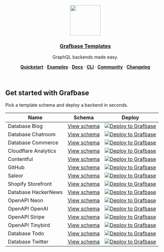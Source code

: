 <p align="center">
  <a href="https://grafbase.com">
    <img src="https://grafbase.com/images/other/grafbase-logo-circle.png" height="96">
    <h3 align="center">Grafbase Templates</h3>
  </a>
</p>

<p align="center">
 GraphQL backends made easy.
</p>

<p align="center">
  <a href="https://grafbase.com/docs/quickstart/get-started"><strong>Quickstart</strong></a> ·
  <a href="/examples"><strong>Examples</strong></a> ·
  <a href="https://grafbase.com/docs"><strong>Docs</strong></a> ·
  <a href="https://grafbase.com/cli"><strong>CLI</strong></a> ·
  <a href="https://grafbase.com/community"><strong>Community</strong></a> ·
  <a href="https://grafbase.com/changelog"><strong>Changelog</strong></a>
</p>
<br/>

## Get started with Grafbase

Pick a template schema and deploy a backend in seconds.

| Name                 | Schema                                                                         | Deploy                                                                                                                                                                                                                      |
| -------------------- | ------------------------------------------------------------------------------ | --------------------------------------------------------------------------------------------------------------------------------------------------------------------------------------------------------------------------- |
| Database Blog        | [View schema](/templates/blog/grafbase/schema.graphql)                         | [![Deploy to Grafbase](https://grafbase.com/button)](https://grafbase.com/new/configure?template=Blog&source=https%3A%2F%2Fgithub.com%2Fgrafbase%2Fgrafbase%2Ftree%2Fmain%2Ftemplates%2Fblog)                               |
| Database Chatroom    | [View schema](/templates/chatroom/grafbase/schema.graphql)                     | [![Deploy to Grafbase](https://grafbase.com/button)](https://grafbase.com/new/configure?template=Chatroom&source=https%3A%2F%2Fgithub.com%2Fgrafbase%2Fgrafbase%2Ftree%2Fmain%2Ftemplates%2Fchatroom)                       |
| Database Commerce    | [View schema](/templates/commerce/grafbase/schema.graphql)                     | [![Deploy to Grafbase](https://grafbase.com/button)](https://grafbase.com/new/configure?template=Blog&source=https%3A%2F%2Fgithub.com%2Fgrafbase%2Fgrafbase%2Ftree%2Fmain%2Ftemplates%2Fcommerce)                           |
| Cloudflare Analytics | [View schema](/templates/graphql-cloudflare-analytics/grafbase/schema.graphql) | [![Deploy to Grafbase](https://grafbase.com/button)](https://grafbase.com/new/configure?template=Cloudflare&source=https%3A%2F%2Fgithub.com%2Fgrafbase%2Fgrafbase%2Ftree%2Fmain%2Ftemplates%2Fgraphql-cloudflare-analytics) |
| Contentful           | [View schema](/templates/graphql-contentful/grafbase/schema.graphql)           | [![Deploy to Grafbase](https://grafbase.com/button)](https://grafbase.com/new/configure?template=Cloudflare&source=https%3A%2F%2Fgithub.com%2Fgrafbase%2Fgrafbase%2Ftree%2Fmain%2Ftemplates%graphql-contentful)             |
| GitHub               | [View schema](/templates/graphql-github/grafbase/schema.graphql)               | [![Deploy to Grafbase](https://grafbase.com/button)](https://grafbase.com/new/configure?template=Cloudflare&source=https%3A%2F%2Fgithub.com%2Fgrafbase%2Fgrafbase%2Ftree%2Fmain%2Ftemplates%graphql-github)                 |
| Saleor               | [View schema](/templates/graphql-saleor/grafbase/schema.graphql)               | [![Deploy to Grafbase](https://grafbase.com/button)](https://grafbase.com/new/configure?template=Cloudflare&source=https%3A%2F%2Fgithub.com%2Fgrafbase%2Fgrafbase%2Ftree%2Fmain%2Ftemplates%graphql-saleor)                 |
| Shopify Storefront   | [View schema](/templates/graphql-shopify-storefront/grafbase/schema.graphql)   | [![Deploy to Grafbase](https://grafbase.com/button)](https://grafbase.com/new/configure?template=Cloudflare&source=https%3A%2F%2Fgithub.com%2Fgrafbase%2Fgrafbase%2Ftree%2Fmain%2Ftemplates%graphql-shopify-storefront)     |
| Database HackerNews  | [View schema](/templates/hackernews/grafbase/schema.graphql)                   | [![Deploy to Grafbase](https://grafbase.com/button)](https://grafbase.com/new/configure?template=Blog&source=https%3A%2F%2Fgithub.com%2Fgrafbase%2Fgrafbase%2Ftree%2Fmain%2Ftemplates%2Fhackernews)                         |
| OpenAPI Neon         | [View schema](/templates/openapi-neon/grafbase/schema.graphql)                 | [![Deploy to Grafbase](https://grafbase.com/button)](https://grafbase.com/new/configure?template=Cloudflare&source=https%3A%2F%2Fgithub.com%2Fgrafbase%2Fgrafbase%2Ftree%2Fmain%2Ftemplates%openapi-neon)                   |
| OpenAPI OpenAI       | [View schema](/templates/openapi-openai/grafbase/schema.graphql)               | [![Deploy to Grafbase](https://grafbase.com/button)](https://grafbase.com/new/configure?template=Cloudflare&source=https%3A%2F%2Fgithub.com%2Fgrafbase%2Fgrafbase%2Ftree%2Fmain%2Ftemplates%openapi-openai)                 |
| OpenAPI Stripe       | [View schema](/templates/openapi-stripe/grafbase/schema.graphql)               | [![Deploy to Grafbase](https://grafbase.com/button)](https://grafbase.com/new/configure?template=Cloudflare&source=https%3A%2F%2Fgithub.com%2Fgrafbase%2Fgrafbase%2Ftree%2Fmain%2Ftemplates%openapi-stripe)                 |
| OpenAPI Tinybird     | [View schema](/templates/openapi-tinybird/grafbase/schema.graphql)             | [![Deploy to Grafbase](https://grafbase.com/button)](https://grafbase.com/new/configure?template=Cloudflare&source=https%3A%2F%2Fgithub.com%2Fgrafbase%2Fgrafbase%2Ftree%2Fmain%2Ftemplates%openapi-tinybird)               |
| Database Todo        | [View schema](/templates/todo/grafbase/schema.graphql)                         | [![Deploy to Grafbase](https://grafbase.com/button)](https://grafbase.com/new/configure?template=Blog&source=https%3A%2F%2Fgithub.com%2Fgrafbase%2Fgrafbase%2Ftree%2Fmain%2Ftemplates%2Ftodo)                               |
| Database Twitter     | [View schema](/templates/twitter/grafbase/schema.graphql)                      | [![Deploy to Grafbase](https://grafbase.com/button)](https://grafbase.com/new/configure?template=Twitter&source=https%3A%2F%2Fgithub.com%2Fgrafbase%2Fgrafbase%2Ftree%2Fmain%2Ftemplates%2Ftwitter)                         |
